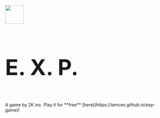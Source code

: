 <img src="https://iamcev.github.io/exp-game/favicon.png" width=60 />
<h3 style="font-size: 500%;">E. X. P.</h3>  
A game by 2K inc.  
Play it for **free** [here](https://iamcev.github.io/exp-game)!
